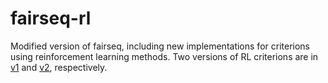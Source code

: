 # fairseq-rl
Modified version of fairseq, including new implementations for criterions using reinforcement learning methods. Two versions of RL criterions are in [v1](https://github.com/TianchunH97/fairseq-rl/fairseq/criterions/v1.py) and [v2](https://github.com/TianchunH97/fairseq-rl/fairseq/criterions/v2.py), respectively.
